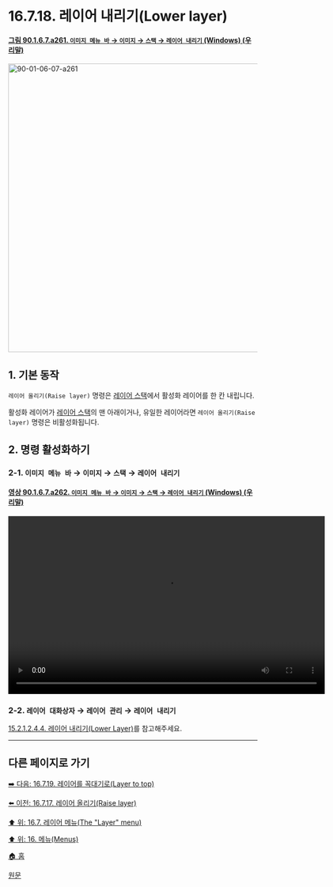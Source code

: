 # 16.7.18. 레이어 내리기(Lower layer)

<a id="90-01-06-07-a261"></a>

#### [그림 90.1.6.7.a261. `이미지 메뉴 바` → `이미지` → `스택` → `레이어 내리기` (Windows) (우리말)](./90-01-06-07-stack.md#90-01-06-07-a261)
<img width="780" height="584" alt="90-01-06-07-a261" src="https://github.com/user-attachments/assets/0defca65-e6af-45c9-88a9-0b4a3e94b404" />

<a id="16-07-18-s1"></a>

## 1. 기본 동작
`레이어 올리기(Raise layer)` 명령은 [레이어 스택](./19-glossaryx-layer_stack.md)에서 활성화 레이어를 한 칸 내립니다.

활성화 레이어가 [레이어 스택](./19-glossaryx-layer_stack.md)의 맨 아래이거나, 유일한 레이어라면 `레이어 올리기(Raise layer)` 명령은 비활성화됩니다.

<a id="16-07-18-s2"></a>

## 2. 명령 활성화하기

<a id="16-07-18-s2-01"></a>

### 2-1. `이미지 메뉴 바` → `이미지` → `스택` → `레이어 내리기`

<a id="90-01-06-07-a262"></a>

#### [영상 90.1.6.7.a262. `이미지 메뉴 바` → `이미지` → `스택` → `레이어 내리기` (Windows) (우리말)](./90-01-06-07-stack.md#90-01-06-07-a262)
<video controls="controls" width="640" height="360" src="https://github.com/user-attachments/assets/021971a5-ec00-4606-92b3-dd1360e1655d"></video>

<a id="16-07-18-s2-02"></a>

### 2-2. `레이어 대화상자` → `레이어 관리` → `레이어 내리기`
[15.2.1.2.4.4. 레이어 내리기(Lower Layer)](./15-02-01-02-04-04-lower_layer.md)를 참고해주세요.

***

## 다른 페이지로 가기

[➡️ 다음: 16.7.19. 레이어를 꼭대기로(Layer to top)](./16-07-19-layer-to-top.md)

[⬅️ 이전: 16.7.17. 레이어 올리기(Raise layer)](./16-07-17-raise-layer.md)

[⬆️ 위: 16.7. 레이어 메뉴(The "Layer" menu)](./16-07-00-the-layer-menu.md)

[⬆️ 위: 16. 메뉴(Menus)](./16-00-menus.md)

[🏠 홈](./00-home.md)

[원문](https://docs.gimp.org/2.10/ko/gimp-layer-lower.html)